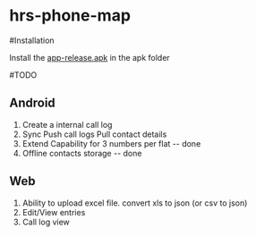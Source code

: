 hrs-phone-map
=============

#Installation

Install the [app-release.apk](https://github.com/varunpatro/hrs-phone-map/blob/master/apk/app-release.apk) in the apk folder




#TODO

## Android
1. Create a internal call log
2. Sync
    Push call logs
    Pull contact details
3. Extend Capability for 3 numbers per flat -- done
4. Offline contacts storage -- done

## Web

1. Ability to upload excel file. 
    convert xls to json (or csv to json)
2. Edit/View entries
3. Call log view
